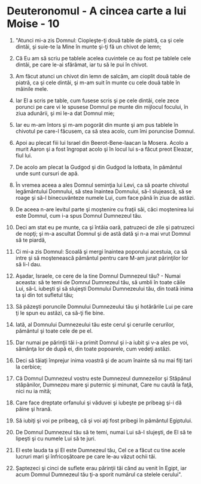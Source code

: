 # Deuteronomul - A cincea carte a lui Moise - 10

1. "Atunci mi-a zis Domnul: Ciopleşte-ţi două table de piatră, ca şi cele dintâi, şi suie-te la Mine în munte şi-ţi fă un chivot de lemn; 

2. Că Eu am să scriu pe tablele acelea cuvintele ce au fost pe tablele cele dintâi, pe care le-ai sfărâmat, iar tu să le pui în chivot. 

3. Am făcut atunci un chivot din lemn de salcâm, am cioplit două table de piatră, ca şi cele dintâi, şi m-am suit în munte cu cele două table în mâinile mele. 

4. Iar El a scris pe table, cum fusese scris şi pe cele dintâi, cele zece porunci pe care vi le spusese Domnul pe munte din mijlocul focului, în ziua adunării, şi mi le-a dat Domnul mie; 

5. Iar eu m-am întors şi m-am pogorât din munte şi am pus tablele în chivotul pe care-l făcusem, ca să stea acolo, cum îmi poruncise Domnul. 

6. Apoi au plecat fiii lui Israel din Beerot-Bene-Iaacan la Mosera. Acolo a murit Aaron şi a fost îngropat acolo şi în locul lui s-a făcut preot Eleazar, fiul lui. 

7. De acolo am plecat la Gudgod şi din Gudgod la Iotbata, în pământul unde sunt cursuri de apă. 

8. În vremea aceea a ales Domnul seminţia lui Levi, ca să poarte chivotul legământului Domnului, să stea înaintea Domnului, să-I slujească, să se roage şi să-I binecuvânteze numele Lui, cum face până în ziua de astăzi. 

9. De aceea n-are levitul parte şi moştenire cu fraţii săi, căci moştenirea lui este Domnul, cum i-a spus Domnul Dumnezeul tău. 

10. Deci am stat eu pe munte, ca şi întâia oară, patruzeci de zile şi patruzeci de nopţi; şi m-a ascultat Domnul şi de astă dată şi n-a mai vrut Domnul să te piardă, 

11. Ci mi-a zis Domnul: Scoală şi mergi înaintea poporului acestuia, ca să intre şi să moştenească pământul pentru care M-am jurat părinţilor lor să li-l dau. 

12. Aşadar, Israele, ce cere de la tine Domnul Dumnezeul tău? - Numai aceasta: să te temi de Domnul Dumnezeul tău, să umbli în toate căile Lui, să-L iubeşti şi să slujeşti Domnului Dumnezeului tău, din toată inima ta şi din tot sufletul tău; 

13. Să păzeşti poruncile Domnului Dumnezeului tău şi hotărârile Lui pe care ţi le spun eu astăzi, ca să-ţi fie bine. 

14. Iată, al Domnului Dumnezeului tău este cerul şi cerurile cerurilor, pământul şi toate cele de pe el. 

15. Dar numai pe părinţii tăi i-a primit Domnul şi i-a iubit şi v-a ales pe voi, sămânţa lor de după ei, din toate popoarele, cum vedeţi astăzi. 

16. Deci să tăiaţi împrejur inima voastră şi de acum înainte să nu mai fiţi tari la cerbice; 

17. Că Domnul Dumnezeul vostru este Dumnezeul dumnezeilor şi Stăpânul stăpânilor, Dumnezeu mare şi puternic şi minunat, Care nu caută la faţă, nici nu ia mită; 

18. Care face dreptate orfanului şi văduvei şi iubeşte pe pribeag şi-i dă pâine şi hrană. 

19. Să iubiţi şi voi pe pribeag, că şi voi aţi fost pribegi în pământul Egiptului. 

20. De Domnul Dumnezeul tău să te temi, numai Lui să-I slujeşti, de El să te lipeşti şi cu numele Lui să te juri. 

21. El este lauda ta şi El este Dumnezeul tău, Cel ce a făcut cu tine acele lucruri mari şi înfricoşătoare pe care le-au văzut ochii tăi. 

22. Şaptezeci şi cinci de suflete erau părinţii tăi când au venit în Egipt, iar acum Domnul Dumnezeul tău ţi-a sporit numărul ca stelele cerului". 

